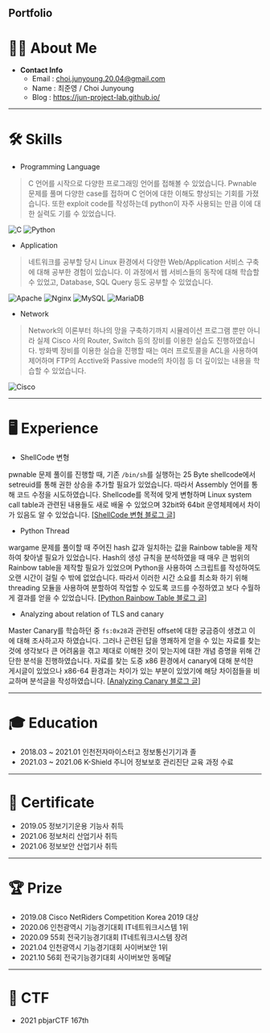 Portfolio
-----------------------------

# 👨‍💻 **About Me**

- **Contact Info**
  - Email : choi.junyoung.20.04@gmail.com
  - Name : 최준영 / Choi Junyoung
  - Blog : https://jun-project-lab.github.io/

* * *

# 🛠️ **Skills**

- Programming Language

> C 언어를 시작으로 다양한 프로그래밍 언어를 접해볼 수 있었습니다. Pwnable 문제를 풀며 다양한 case를 접하며 C 언어에 대한 이해도 향상되는 기회를 가졌습니다. 또한 exploit code를 작성하는데 python이 자주 사용되는 만큼 이에 대한 실력도 기를 수 있었습니다.

<img alt="C" src="https://img.shields.io/badge/c-%2300599C.svg?style=for-the-badge&logo=c&logoColor=white"/> <img alt="Python" src="https://img.shields.io/badge/python-%2314354C.svg?style=for-the-badge&logo=python&logoColor=white"/>

- Application

> 네트워크를 공부할 당시 Linux 환경에서 다양한 Web/Application 서비스 구축에 대해 공부한 경험이 있습니다. 이 과정에서 웹 서비스들의 동작에 대해 학습할 수 있었고, Database, SQL Query 등도 공부할 수 있었습니다.

<img alt="Apache" src="https://img.shields.io/badge/apache-%23D42029.svg?style=for-the-badge&logo=apache&logoColor=white"/> <img alt="Nginx" src="https://img.shields.io/badge/nginx-%23009639.svg?style=for-the-badge&logo=nginx&logoColor=white"/> <img alt="MySQL" src="https://img.shields.io/badge/mysql-%2300f.svg?style=for-the-badge&logo=mysql&logoColor=white"/> <img alt="MariaDB" src="https://img.shields.io/badge/MariaDB-003545?style=for-the-badge&logo=mariadb&logoColor=white"/>

- Network

> Network의 이론부터 하나의 망을 구축하기까지 시뮬레이션 프로그램 뿐만 아니라 실제 Cisco 사의 Router, Switch 등의 장비를 이용한 실습도 진행하였습니다. 방화벽 장비를 이용한 실습을 진행할 때는 여러 프로토콜을 ACL을 사용하여 제어하며 FTP의 Acctive와 Passive mode의 차이점 등 더 깊이있는 내용을 학습할 수 있었습니다.

<img alt="Cisco" src="https://img.shields.io/badge/Cisco-003545?style=for-the-badge&logo=cisco&logoColor=white&color=blue"/>

* * *

# 🖥️ **Experience**

- ShellCode 변형

pwnable 문제 풀이를 진행할 때, 기존 `/bin/sh`를 실행하는 25 Byte shellcode에서 setreuid를 통해 권한 상승을 추가할 필요가 있었습니다. 따라서 Assembly 언어를 통해 코드 수정을 시도하였습니다.
Shellcode를 목적에 맞게 변형하며 Linux system call table과 관련된 내용들도 새로 배울 수 있었으며 32bit와 64bit 운영체제에서 차이가 있음도 알 수 있었습니다. [[ShellCode 변형 블로그 글](https://jun-project-lab.github.io/system/FTZ-shellcode/)]

- Python Thread

wargame 문제를 풀이할 때 주어진 hash 값과 일치하는 값을 Rainbow table을 제작하여 찾아낼 필요가 있었습니다. Hash의 생성 규칙을 분석하였을 때 매우 큰 범위의 Rainbow table을 제작할 필요가 있었으며 Python을 사용하여 스크립트를 작성하여도 오랜 시간이 걸릴 수 밖에 없었습니다. 따라서 이러한 시간 소요를 최소화 하기 위해 threading 모듈을 사용하여 분할하여 작업할 수 있도록 코드를 수정하였고 보다 수월하게 결과를 얻을 수 있었습니다. [[Python Rainbow Table 블로그 글](https://jun-project-lab.github.io/crypto/webhacking.kr-old-4th-writeup/)]

- Analyzing about relation of TLS and canary

Master Canary를 학습하던 중 `fs:0x28`과 관련된 offset에 대한 궁금증이 생겼고 이에 대해 조사하고자 하였습니다. 그러나 곤련된 답을 명쾌하게 얻을 수 있는 자료를 찾는 것에 생각보다 큰 어려움을 겪고 제대로 이해한 것이 맞는지에 대한 개념 증명을 위해 간단한 분석을 진행하였습니다. 자료를 찾는 도중 x86 환경에서 canary에 대해 분석한 게시글이 있었으나 x86-64 환경과는 차이가 있는 부분이 있었기에 해당 차이점들을 비교하며 분석글을 작성하였습니다. [[Analyzing Canary 블로그 글](https://jun-project-lab.github.io/system/Analyze-Canary-x86-64/)]

<!--
블로그 카테고리, 파이썬 익스플로잇 코드, 어셈블리 코드 등
-->

* * *

# 🎓 **Education**

- 2018.03 ~ 2021.01 인천전자마이스터고 정보통신기기과 졸
- 2021.03 ~ 2021.06 K-Shield 주니어 정보보호 관리진단 교육 과정 수료

* * *

# 📝 **Certificate**

- 2019.05 정보기기운용 기능사 취득
- 2021.06 정보처리 산업기사 취득
- 2021.06 정보보안 산업기사 취득

* * *

# 🏆 **Prize**

- 2019.08 Cisco NetRiders Competition Korea 2019 대상
- 2020.06 인천광역시 기능경기대회 IT네트워크시스템 1위
- 2020.09 55회 전국기능경기대회 IT네트워크시스템 장려
- 2021.04 인천광역시 기능경기대회 사이버보안 1위
- 2021.10 56회 전국기능경기대회 사이버보안 동메달

* * *

# 🚩 **CTF**

- 2021 pbjarCTF 167th
